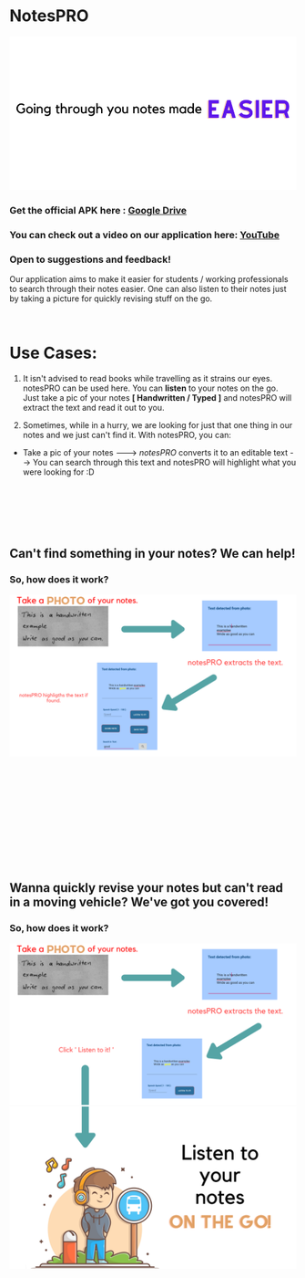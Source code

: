 # NotesPRO
![l](https://github.com/adz0612/NotesPRO/blob/master/logo%26icons/Going%20through%20you%20notes%20made.png)
### Get the official APK here : [Google Drive](https://drive.google.com/file/d/1lejEekUWp9RGuE16YmmEM12jU4guA7lC/view?usp=sharing)
### You can check out a video on our application here: [YouTube](https://youtu.be/S4HYd6i8IAI)
### Open to suggestions and feedback!

Our application aims to make it easier for students / working professionals to search through their notes easier. 
One can also listen to their notes just by taking a picture for quickly revising stuff on the go.

<p>&nbsp;</p>

# Use Cases:

1. It isn't advised to read books while travelling as it strains our eyes. notesPRO can be used here. You can **listen** to your notes on the go. Just take a pic of your notes 
**[ Handwritten / Typed ]** and notesPRO will extract the text and read it out to you.

2. Sometimes, while in a hurry, we are looking for just that one thing in our notes and we just can't find it. With notesPRO, you can: 

* Take a pic of your notes ---> *notesPRO* converts it to an editable text --> You can search through this text and notesPRO will highlight what you were looking for :D
<p>&nbsp;</p>
<p>&nbsp;</p>
<p>&nbsp;</p>

## Can't find something in your notes? We can help!
### So, how does it work?

![l](https://github.com/adz0612/NotesPRO/blob/master/logo%26icons/Take%20a.png)

<p>&nbsp;</p>
<p>&nbsp;</p>
<p>&nbsp;</p>
<p>&nbsp;</p>
<p>&nbsp;</p>
<p>&nbsp;</p>


## Wanna quickly revise your notes but can't read in a moving vehicle? We've got you covered!
### So, how does it work?

![l](https://github.com/adz0612/NotesPRO/blob/master/logo%26icons/1.png)
![l](https://github.com/adz0612/NotesPRO/blob/master/logo%26icons/2.png)


<p>&nbsp;</p>
<p>&nbsp;</p>


